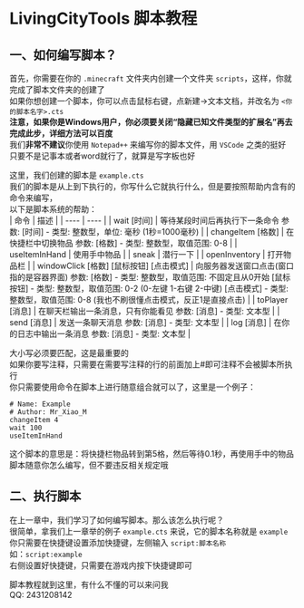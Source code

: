 
# LivingCityTools 脚本教程
## 一、如何编写脚本？
首先，你需要在你的 `.minecraft` 文件夹内创建一个文件夹 `scripts`，这样，你就完成了脚本文件夹的创建了  
如果你想创建一个脚本，你可以点击鼠标右键，点新建->文本文档，并改名为 `<你的脚本名字>.cts`  
**注意，如果你是Windows用户，你必须要关闭“隐藏已知文件类型的扩展名”再去完成此步，详细方法可以百度**  
我们**非常不建议**你使用 `Notepad++` 来编写你的脚本文件，用 `VSCode` 之类的挺好  
只要不是记事本或者word就行了，就算是写字板也好  

这里，我们创建的脚本是 `example.cts`  
我们的脚本是从上到下执行的，你写什么它就执行什么，但是要按照帮助内含有的命令来编写，  
以下是脚本系统的帮助：  
| 命令 | 描述 |
| ---- | ---- |
| wait [时间] | 等待某段时间后再执行下一条命令  参数:   [时间] - 类型: 整数型，单位:  毫秒 (1秒=1000毫秒)  |
| changeItem [格数] | 在快捷栏中切换物品  参数:  [格数] - 类型: 整数型，取值范围: 0-8 |
| useItemInHand | 使用手中物品 |
| sneak | 潜行一下 |
| openInventory | 打开物品栏 |
| windowClick [格数] [鼠标按钮] [点击模式] | 向服务器发送窗口点击(窗口指的是容器界面)  参数:   [格数] - 类型: 整数型，取值范围: 不固定且从0开始  [鼠标按钮] - 类型: 整数型，取值范围: 0-2 (0-左键 1-右键 2-中键)  [点击模式] - 类型: 整数型，取值范围: 0-8 (我也不刷很懂点击模式，反正1是直接点击) |
| toPlayer [消息] | 在聊天栏输出一条消息，只有你能看见  参数:   [消息] - 类型: 文本型 |
| send [消息] | 发送一条聊天消息  参数:  [消息] - 类型: 文本型 |
| log [消息] | 在你的日志中输出一条消息  参数:  [消息] - 类型: 文本型 |  

大小写必须要匹配，这是最重要的  
如果你要写注释，只需要在需要写注释的行的前面加上#即可注释不会被脚本所执行  
你只需要使用命令在脚本上进行随意组合就可以了，这里是一个例子：
```
# Name: Example
# Author: Mr_Xiao_M
changeItem 4
wait 100
useItemInHand
```
这个脚本的意思是：将快捷栏物品转到第5格，然后等待0.1秒，再使用手中的物品  
脚本随意你怎么编写，但不要违反相关规定哦  

## 二、执行脚本
在上一章中，我们学习了如何编写脚本。那么该怎么执行呢？  
很简单，拿我们上一章举的例子 `example.cts` 来说，它的脚本名称就是 `example`  
你只需要在快捷键设置添加快捷键，左侧输入 `script:脚本名称`  
如：`script:example`  
右侧设置好快捷键，只需要在游戏内按下快捷键即可  
  
  
脚本教程就到这里，有什么不懂的可以来问我  
QQ: 2431208142
